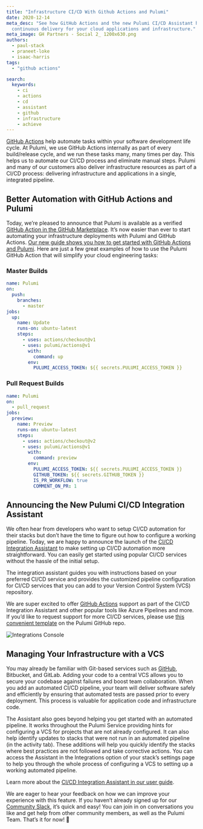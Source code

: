 ```yaml
---
title: "Infrastructure CI/CD With Github Actions and Pulumi"
date: 2020-12-14
meta_desc: "See how GitHub Actions and the new Pulumi CI/CD Assistant help you achieve
  continuous delivery for your cloud applications and infrastructure."
meta_image: GH Partners - Social 2_ 1200x630.png
authors:
  - paul-stack
  - praneet-loke
  - isaac-harris
tags:
  - "github actions"

search:
  keywords:
    - ci
    - actions
    - cd
    - assistant
    - github
    - infrastructure
    - achieve
---
```


[GitHub Actions](https://github.com/features/actions) help automate tasks within your software development life cycle. At Pulumi, we use GitHub Actions internally as part of every build/release cycle, and we run these tasks many, many times per day. This helps us to automate our CI/CD process and eliminate manual steps. Pulumi and many of our customers also deliver infrastructure resources as part of a CI/CD process: delivering infrastructure and applications in a single, integrated pipeline.

<!--more-->

## Better Automation with GitHub Actions and Pulumi

Today, we’re pleased to announce that Pulumi is available as a verified [GitHub Action in the GitHub Marketplace](https://github.com/marketplace/actions/pulumi-cli-action). It’s now easier than ever to start automating your infrastructure deployments with Pulumi and GitHub Actions. [Our new guide shows you how to get started with GitHub Actions and Pulumi](/docs/iac/packages-and-automation/continuous-delivery/github-actions/).  Here are just a few great examples of how to use the Pulumi GitHub Action that will simplify your cloud engineering tasks:

### Master Builds

```yaml
name: Pulumi
on:
  push:
    branches:
      - master
jobs:
  up:
    name: Update
    runs-on: ubuntu-latest
    steps:
      - uses: actions/checkout@v1
      - uses: pulumi/actions@v1
        with:
          command: up
        env:
          PULUMI_ACCESS_TOKEN: ${{ secrets.PULUMI_ACCESS_TOKEN }}
```

### Pull Request Builds

```yaml
name: Pulumi
on:
  - pull_request
jobs:
  preview:
    name: Preview
    runs-on: ubuntu-latest
    steps:
      - uses: actions/checkout@v2
      - uses: pulumi/actions@v1
        with:
          command: preview
        env:
          PULUMI_ACCESS_TOKEN: ${{ secrets.PULUMI_ACCESS_TOKEN }}
          GITHUB_TOKEN: ${{ secrets.GITHUB_TOKEN }}
          IS_PR_WORKFLOW: true
          COMMENT_ON_PR: 1
```

## Announcing the New Pulumi CI/CD Integration Assistant

We often hear from developers who want to setup CI/CD automation for their stacks but don’t have the time to figure out how to configure a working pipeline. Today, we are happy to announce the launch of the [CI/CD Integration Assistant](/docs/pulumi-cloud/deployments/ci-cd-integration-assistant/) to make setting up CI/CD automation more straightforward. You can easily get started using popular CI/CD services without the hassle of the initial setup.

The integration assistant guides you with instructions based on your preferred CI/CD service and provides the customized pipeline configuration for CI/CD services that you can add to your Version Control System (VCS) repository.

We are super excited to offer [GitHub Actions](https://github.com/features/actions) support as part of the CI/CD Integration Assistant and other popular tools like Azure Pipelines and more.
If you’d like to request support for more CI/CD services, please use [this convenient template](https://github.com/pulumi/ci-workflow-templates/issues/new?assignees=&labels=&template=ci-cd-request.md&title=%5BNEW+CI+REQUEST%5D) on the Pulumi GitHub repo.

![Integrations Console](image1.png)

## Managing Your Infrastructure with a VCS

You may already be familiar with Git-based services such as [GitHub](https://github.com/), Bitbucket, and GitLab. Adding your code to a central VCS allows you to secure your codebase against failures and boost team collaboration. When you add an automated CI/CD pipeline, your team will deliver software safely and efficiently by ensuring that automated tests are passed prior to every deployment. This process is valuable for application code and infrastructure code.

The Assistant also goes beyond helping you get started with an automated pipeline. It works throughout the Pulumi Service providing hints for configuring a VCS for projects that are not already configured. It can also help identify updates to stacks that were not run in an automated pipeline (in the activity tab). These additions will help you quickly identify the stacks where best practices are not followed and take corrective actions.
You can access the Assistant in the Integrations option of your stack’s settings page to help you through the whole process of configuring a VCS to setting up a working automated pipeline.

Learn more about the [CI/CD Integration Assistant in our user guide](/docs/pulumi-cloud/deployments/ci-cd-integration-assistant/).

We are eager to hear your feedback on how we can improve your experience with this feature. If you haven’t already signed up for our [Community Slack](https://slack.pulumi.com/), it’s quick and easy! You can join in on conversations you like and get help from other community members, as well as the Pulumi Team. That’s it for now! 👋
